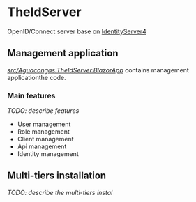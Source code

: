 # TheIdServer

OpenID/Connect server base on [IdentityServer4](https://identityserver4.readthedocs.io/en/latest/)

## Management application

[*src/Aguacongas.TheIdServer.BlazorApp*](src/Aguacongas.TheIdServer.BlazorApp) contains management applicationthe code.

### Main features

*TODO: describe features*

* User management
* Role management
* Client management
* Api management
* Identity management

## Multi-tiers installation

*TODO: describe the multi-tiers instal*

